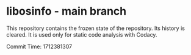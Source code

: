 # libosinfo - main branch

This repository contains the frozen state of the repository.
Its history is cleared. It is used only for static code
analysis with Codacy.

Commit Time: 1712381307
